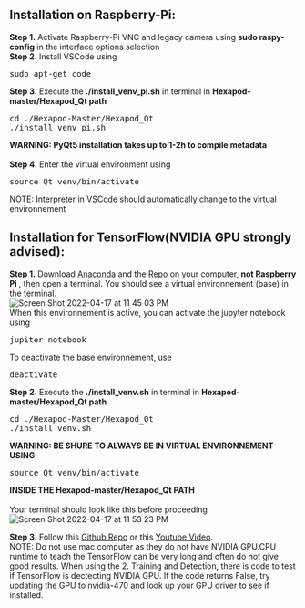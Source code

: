 
## Installation on Raspberry-Pi:

<b>Step 1.</b> Activate Raspberry-Pi VNC and  legacy camera using <b>sudo raspy-config</b>  in the interface options selection
<br/>
<b>Step 2.</b> Install VSCode using
<pre>
sudo apt-get code
</pre>
<b>Step 3.</b> Execute the <b>./install_venv_pi.sh</b> in terminal in <b>Hexapod-master/Hexapod_Qt path</b>
<pre>
cd ./Hexapod-Master/Hexapod_Qt
./install_venv_pi.sh
</pre> 
<b>WARNING: PyQt5 installation takes up to 1-2h to compile metadata</b><br>
<br>
<b>Step 4.</b> Enter the virtual environment using
<pre>
source Qt_venv/bin/activate
</pre> 
NOTE: Interpreter in VSCode should automatically change to the virtual environnement

## Installation for TensorFlow(NVIDIA GPU strongly advised):

<b>Step 1.</b> Download [Anaconda](https://www.anaconda.com/products/distribution) and the [Repo](https://github.com/EDP325/GRO400-MANUS.git) on your computer, <b> not Raspberry Pi </b>, then open a terminal. You should see a virtual environnement (base) in the terminal.<br>
![Screen Shot 2022-04-17 at 11 45 03 PM](https://user-images.githubusercontent.com/72100463/163751224-2b0fb61f-1e87-4eee-8caf-9cedb23b2161.png)<br>
When this environnement is active, you can activate the jupyter notebook using
<pre>
jupiter notebook
</pre>
To deactivate the base environnement, use
<pre>
deactivate
</pre>
<b>Step 2.</b> Execute the <b>./install_venv.sh</b> in terminal in <b>Hexapod-master/Hexapod_Qt path</b>
<pre>
cd ./Hexapod-Master/Hexapod_Qt
./install_venv.sh
</pre>
<b>WARNING: BE SHURE TO ALWAYS BE IN VIRTUAL ENVIRONNEMENT USING</b>
<pre>
source Qt_venv/bin/activate
</pre>
<b>INSIDE THE Hexapod-master/Hexapod_Qt PATH </b>
<br>
<br>
Your terminal should look like this before proceeding<br>
![Screen Shot 2022-04-17 at 11 53 23 PM](https://user-images.githubusercontent.com/72100463/163751914-dbc2be7d-5153-4293-a687-d18ea624f408.png)

<b>Step 3.</b> Follow this [Github Repo](https://github.com/nicknochnack/TFODCourse) or this [Youtube Video](https://www.youtube.com/watch?v=yqkISICHH-U&t=11796s).<br>
NOTE: Do not use mac computer as they do not have NVIDIA GPU.CPU runtime to teach the TensorFlow can be very long and often do not give good results. When using the 2. Training and Detection, there is code to test if TensorFlow is dectecting NVIDIA GPU. If the code returns False, try updating the GPU to nvidia-470 and look up your GPU driver to see if installed.
